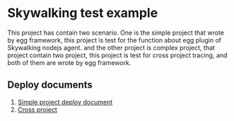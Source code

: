 # Skywalking test example

This project has contain two scenario. One is the simple project that wrote by egg framework, this project is test for the function about egg plugin of Skywalking nodejs agent. and the other project is complex project, that project contain two project, this project is test for cross project tracing, and both of them are wrote by egg framework.

## Deploy documents

1. [Simple project deploy document](simple-project)
2. [Cross project](cross-project)